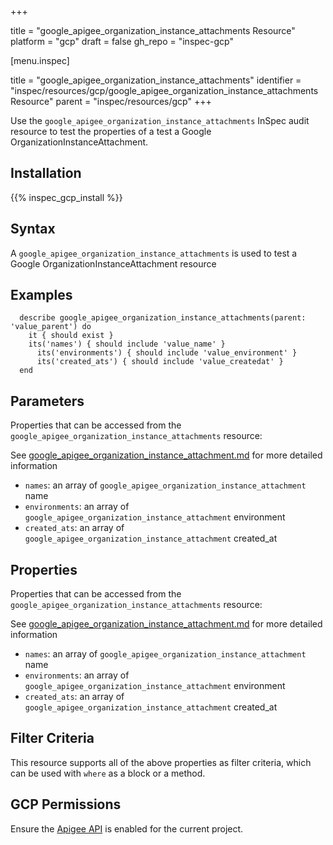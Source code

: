 +++

title = "google_apigee_organization_instance_attachments Resource"
platform = "gcp"
draft = false
gh_repo = "inspec-gcp"


[menu.inspec]

title = "google_apigee_organization_instance_attachments"
identifier = "inspec/resources/gcp/google_apigee_organization_instance_attachments Resource"
parent = "inspec/resources/gcp"
+++

Use the `google_apigee_organization_instance_attachments` InSpec audit resource to test the properties of a test a Google OrganizationInstanceAttachment.

## Installation
{{% inspec_gcp_install %}}

## Syntax
A `google_apigee_organization_instance_attachments` is used to test a Google OrganizationInstanceAttachment resource

## Examples
```
  describe google_apigee_organization_instance_attachments(parent: 'value_parent') do
    it { should exist }
    its('names') { should include 'value_name' }
	  its('environments') { should include 'value_environment' }
	  its('created_ats') { should include 'value_createdat' }
  end
```

## Parameters
Properties that can be accessed from the `google_apigee_organization_instance_attachments` resource:

See [google_apigee_organization_instance_attachment.md](google_apigee_organization_instance_attachment.md) for more detailed information
* `names`: an array of `google_apigee_organization_instance_attachment` name
* `environments`: an array of `google_apigee_organization_instance_attachment` environment
* `created_ats`: an array of `google_apigee_organization_instance_attachment` created_at
## Properties
Properties that can be accessed from the `google_apigee_organization_instance_attachments` resource:

See [google_apigee_organization_instance_attachment.md](google_apigee_organization_instance_attachment.md) for more detailed information
* `names`: an array of `google_apigee_organization_instance_attachment` name
* `environments`: an array of `google_apigee_organization_instance_attachment` environment
* `created_ats`: an array of `google_apigee_organization_instance_attachment` created_at

## Filter Criteria
This resource supports all of the above properties as filter criteria, which can be used
with `where` as a block or a method.

## GCP Permissions

Ensure the [Apigee API](https://console.cloud.google.com/apis/library/apigee.googleapis.com/) is enabled for the current project.
